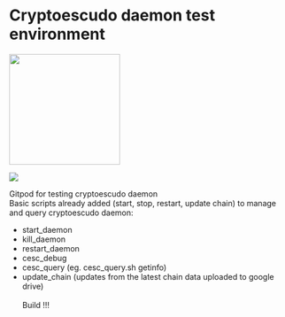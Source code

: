 # Cryptoescudo daemon test environment

 <img src="https://www.cryptoescudo.pt/images/logo.png" width="200">
 
 <a href="https://gitpod.io/#https://github.com/vdamas/cryptoescudo-playground" target="_blank"><img src="https://gitpod.io/button/open-in-gitpod.svg"></a>
  
Gitpod for testing cryptoescudo daemon<br/>
Basic scripts already added (start, stop, restart, update chain) to manage and query cryptoescudo daemon:   
* start_daemon    
* kill_daemon   
* restart_daemon      
* cesc_debug   
* cesc_query (eg. cesc_query.sh getinfo)
* update_chain (updates from the latest chain data uploaded to google drive)
<br><br>
Build !!!

